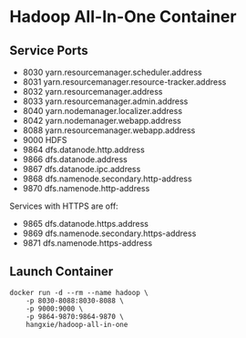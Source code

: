 # Hadoop All-In-One Container

## Service Ports
* 8030 yarn.resourcemanager.scheduler.address
* 8031 yarn.resourcemanager.resource-tracker.address
* 8032 yarn.resourcemanager.address
* 8033 yarn.resourcemanager.admin.address
* 8040 yarn.nodemanager.localizer.address
* 8042 yarn.nodemanager.webapp.address
* 8088 yarn.resourcemanager.webapp.address
* 9000 HDFS
* 9864 dfs.datanode.http.address
* 9866 dfs.datanode.address
* 9867 dfs.datanode.ipc.address
* 9868 dfs.namenode.secondary.http-address
* 9870 dfs.namenode.http-address

Services with HTTPS are off:
* 9865 dfs.datanode.https.address
* 9869 dfs.namenode.secondary.https-address
* 9871 dfs.namenode.https-address

## Launch Container

```
docker run -d --rm --name hadoop \
    -p 8030-8088:8030-8088 \
    -p 9000:9000 \
    -p 9864-9870:9864-9870 \
    hangxie/hadoop-all-in-one
```
